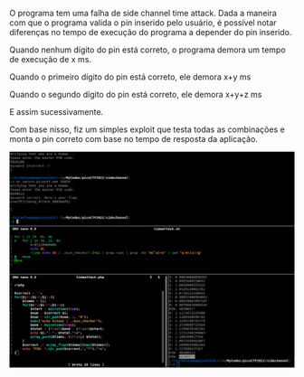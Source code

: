 O programa tem uma falha de side channel time attack. Dada a maneira com que o programa valida o pin inserido pelo usuário, é possível notar diferenças no tempo de execução do programa a depender do pin inserido.

Quando nenhum dígito do pin está correto, o programa demora um tempo de execução de x ms.

Quando o primeiro dígito do pin está correto, ele demora x+y ms

Quando o segundo dígito do pin está correto, ele demora x+y+z ms

E assim sucessivamente.

Com base nisso, fiz um simples exploit que testa todas as combinações e monta o pin correto com base no tempo de resposta da aplicação.

![](/Screenshots/Pasted%20image%2020220316020115.png)